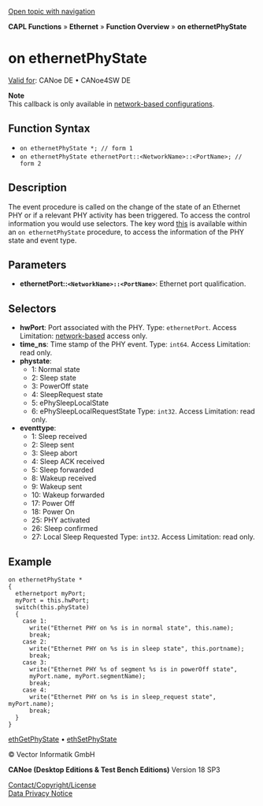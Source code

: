 [Open topic with navigation](../../../../../CANoeDEFamily.htm#Topics/CAPLFunctions/IP/EventProcedures/CAPLfunctionOnEthernetPhyState.md)

**CAPL Functions** » **Ethernet** » **Function Overview** » **on ethernetPhyState**

# on ethernetPhyState

[Valid for](../../../Shared/FeatureAvailability.md): CANoe DE • CANoe4SW DE

**Note**  
This callback is only available in [network-based configurations](../../../CANoeCANalyzer/Ethernet/EthernetPortBasedNetworkAccess.md).

## Function Syntax

- `on ethernetPhyState *; // form 1`
- `on ethernetPhyState ethernetPort::<NetworkName>::<PortName>; // form 2`

## Description

The event procedure is called on the change of the state of an Ethernet PHY or if a relevant PHY activity has been triggered. To access the control information you would use selectors. The key word [this](../../Other/EventProcedures/CAPLfunctionKeywordThis.md) is available within an `on ethernetPhyState` procedure, to access the information of the PHY state and event type.

## Parameters

- **ethernetPort::`<NetworkName>::<PortName>`**: Ethernet port qualification.

## Selectors

- **hwPort**: Port associated with the PHY. Type: `ethernetPort`. Access Limitation: [network-based](../../../CANoeCANalyzer/Ethernet/EthernetPortBasedNetworkAccess.md) access only.
- **time_ns**: Time stamp of the PHY event. Type: `int64`. Access Limitation: read only.
- **phystate**:
  - 1: Normal state
  - 2: Sleep state
  - 3: PowerOff state
  - 4: SleepRequest state
  - 5: ePhySleepLocalState
  - 6: ePhySleepLocalRequestState
  Type: `int32`. Access Limitation: read only.
- **eventtype**:
  - 1: Sleep received
  - 2: Sleep sent
  - 3: Sleep abort
  - 4: Sleep ACK received
  - 5: Sleep forwarded
  - 8: Wakeup received
  - 9: Wakeup sent
  - 10: Wakeup forwarded
  - 17: Power Off
  - 18: Power On
  - 25: PHY activated
  - 26: Sleep confirmed
  - 27: Local Sleep Requested
  Type: `int32`. Access Limitation: read only.

## Example

```plaintext
on ethernetPhyState *
{
  ethernetport myPort;
  myPort = this.hwPort;
  switch(this.phyState)
  {
    case 1:
      write("Ethernet PHY on %s is in normal state", this.name);
      break;
    case 2:
      write("Ethernet PHY on %s is in sleep state", this.portname);
      break;
    case 3:
      write("Ethernet PHY %s of segment %s is in powerOff state",
      myPort.name, myPort.segmentName);
      break;
    case 4:
      write("Ethernet PHY on %s is in sleep_request state", myPort.name);
      break;
  }
}
```

[ethGetPhyState](../Functions/CAPLfunctionEthGetPhyState.md) • [ethSetPhyState](../Functions/CAPLfunctionEthSetPhyState.md)

© Vector Informatik GmbH

**CANoe (Desktop Editions & Test Bench Editions)** Version 18 SP3

[Contact/Copyright/License](../../../Shared/ContactCopyrightLicense.md)  
[Data Privacy Notice](https://www.vector.com/int/en/company/get-info/privacy-policy/)
